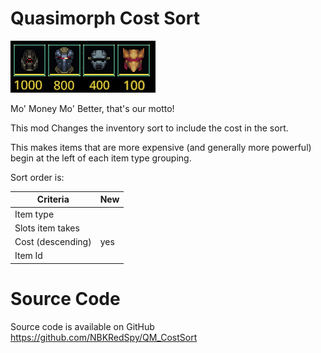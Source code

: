 # Quasimorph Cost Sort

![Items in descending cost order](media/thumbnail.png)

Mo' Money Mo' Better, that's our motto!

This mod Changes the inventory sort to include the cost in the sort. 

This makes items that are more expensive (and generally more powerful) begin at the left of each item type grouping.

Sort order is:

|Criteria|New|
|--|--|
|Item type||
|Slots item takes||
|Cost (descending)|yes|
|Item  Id||



# Source Code
Source code is available on GitHub https://github.com/NBKRedSpy/QM_CostSort


